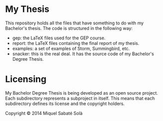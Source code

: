# My Thesis

This repository holds all the files that have something to do with my
Bachelor's thesis. The code is structured in the following way:

* gep: the LaTeX files used for the GEP course.
* report: the LaTeX files containing the final report of my thesis.
* examples: a set of examples of Storm, Summingbird, etc.
* snacker: this is the real deal. It has the source code of my Bachelor's Degree
Thesis.

# Licensing

My Bachelor Degree Thesis is being developed as an open source project. Each
subdirectory represents a subproject in itself. This means that each
subdirectory defines its license and the copyright holders.

Copyright &copy; 2014 Miquel Sabaté Solà

